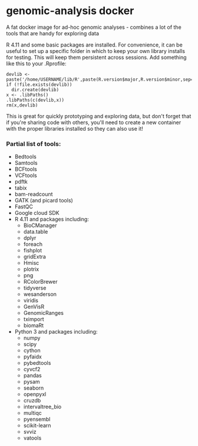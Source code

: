 # genomic-analysis docker
A fat docker image for ad-hoc genomic analyses - combines a lot of the tools that are handy for exploring data
  
R 4.11 and some basic packages are installed. For convenience, it can be useful to set up a specific folder in which to keep your own library installs for testing. This will keep them persistent across sessions. Add something like this to your .Rprofile:
 
    devlib <- paste('/home/USERNAME/lib/R',paste(R.version$major,R.version$minor,sep="."),sep="")
    if (!file.exists(devlib))
      dir.create(devlib)
    x <- .libPaths()
    .libPaths(c(devlib,x))
    rm(x,devlib)
    
This is great for quickly prototyping and exploring data, but don't forget that if you're sharing code with others, you'll need to create a new container with the proper libraries installed so they can also use it!

### Partial list of tools:
 - Bedtools
 - Samtools
 - BCFtools
 - VCFtools
 - pdftk
 - tabix
 - bam-readcount
 - GATK (and picard tools)
 - FastQC
 - Google cloud SDK
 - R 4.11 and packages including:
   - BioCManager
   - data.table
   - dplyr
   - foreach
   - fishplot
   - gridExtra
   - Hmisc
   - plotrix
   - png
   - RColorBrewer
   - tidyverse
   - wesanderson
   - viridis
   - GenVisR
   - GenomicRanges
   - tximport
   - biomaRt
 - Python 3 and packages including:
   - numpy
   - scipy
   - cython
   - pyfaidx
   - pybedtools
   - cyvcf2
   - pandas
   - pysam
   - seaborn
   - openpyxl
   - cruzdb
   - intervaltree_bio
   - multiqc
   - pyensembl
   - scikit-learn
   - svviz
   - vatools
 